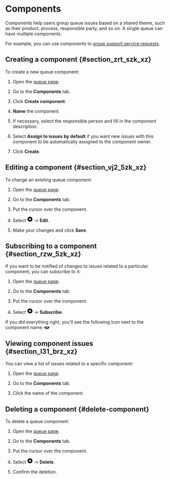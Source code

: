# Components

Components help users group queue issues based on a shared theme, such as their product, process, responsible party, and so on. A single queue can have multiple components.

For example, you can use components to [group support service requests](../support-process-group.md).

## Creating a component {#section_zrt_szk_xz}

To create a new queue component:

1. Open the [queue page](../user/queue.md).

1. Go to the **Components** tab.

1. Click **Create component**.

1. **Name** the component.

1. If necessary, select the responsible person and fill in the component description.

1. Select **Assign to issues by default** if you want new issues with this component to be automatically assigned to the component owner.

1. Click **Create**.

## Editing a component {#section_vj2_5zk_xz}

To change an existing queue component:

1. Open the [queue page](../user/queue.md).

1. Go to the **Components** tab.

1. Put the cursor over the component.

1. Select ![](../../_assets/tracker/icon-settings.png) → **Edit**.

1. Make your changes and click **Save**.

## Subscribing to a component {#section_rzw_5zk_xz}

If you want to be notified of changes to issues related to a particular component, you can subscribe to it:

1. Open the [queue page](../user/queue.md).

1. Go to the **Components** tab.

1. Put the cursor over the component.

1. Select ![](../../_assets/tracker/icon-settings.png) → **Subscribe**.

If you did everything right, you'll see the following icon next to the component name: ![](../../_assets/tracker/subscribtion.png)

## Viewing component issues {#section_l31_brz_xz}

You can view a list of issues related to a specific component:

1. Open the [queue page](../user/queue.md).

1. Go to the **Components** tab.

1. Click the name of the component.

## Deleting a component {#delete-component}

To delete a queue component:

1. Open the [queue page](../user/queue.md).

1. Go to the **Components** tab.

1. Put the cursor over the component.

1. Select ![](../../_assets/tracker/icon-settings.png) → **Delete**.

1. Confirm the deletion.

